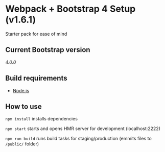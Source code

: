 # Webpack + Bootstrap 4 Setup (v1.6.1) #

Starter pack for ease of mind

## Current Bootstrap version ##

*4.0.0*

## Build requirements ##

- [Node.js](https://nodejs.org/en/download/)

## How to use ##

`npm install`
installs dependencies

`npm start`
starts and opens HMR server for development (localhost:2222)

`npm run build`
runs build tasks for staging/production (emmits files to `/public/` folder)

